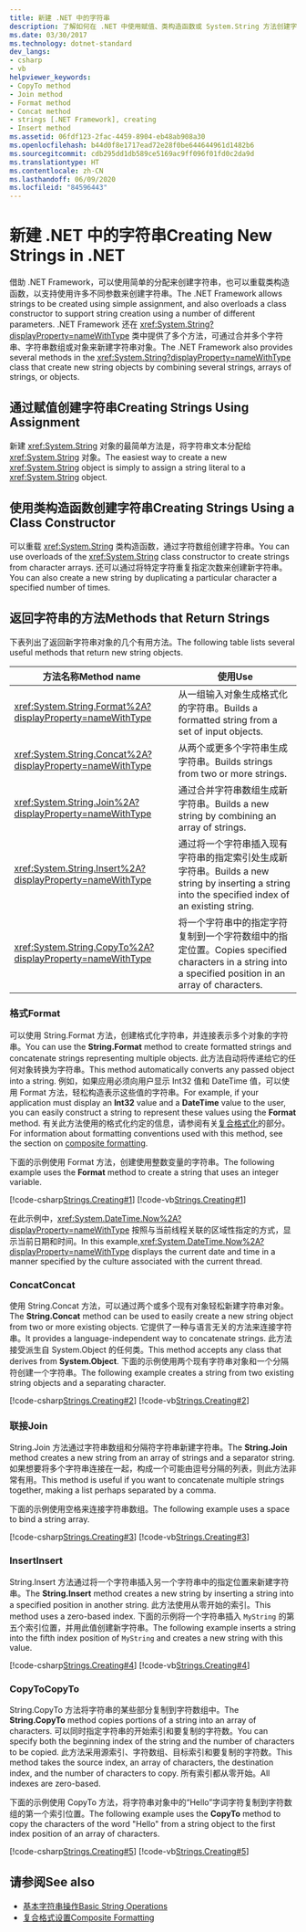 ```yaml
---
title: 新建 .NET 中的字符串
description: 了解如何在 .NET 中使用赋值、类构造函数或 System.String 方法创建字符串，这些方法结合了多个字符串、字符串数组或对象。
ms.date: 03/30/2017
ms.technology: dotnet-standard
dev_langs:
- csharp
- vb
helpviewer_keywords:
- CopyTo method
- Join method
- Format method
- Concat method
- strings [.NET Framework], creating
- Insert method
ms.assetid: 06fdf123-2fac-4459-8904-eb48ab908a30
ms.openlocfilehash: b44d0f8e1717ead72e28f0be644644961d1482b6
ms.sourcegitcommit: cdb295dd1db589ce5169ac9ff096f01fd0c2da9d
ms.translationtype: HT
ms.contentlocale: zh-CN
ms.lasthandoff: 06/09/2020
ms.locfileid: "84596443"
---
```

# <a name="creating-new-strings-in-net"></a><span data-ttu-id="14e46-103">新建 .NET 中的字符串</span><span class="sxs-lookup"><span data-stu-id="14e46-103">Creating New Strings in .NET</span></span>
<span data-ttu-id="14e46-104">借助 .NET Framework，可以使用简单的分配来创建字符串，也可以重载类构造函数，以支持使用许多不同参数来创建字符串。</span><span class="sxs-lookup"><span data-stu-id="14e46-104">The .NET Framework allows strings to be created using simple assignment, and also overloads a class constructor to support string creation using a number of different parameters.</span></span> <span data-ttu-id="14e46-105">.NET Framework 还在 <xref:System.String?displayProperty=nameWithType> 类中提供了多个方法，可通过合并多个字符串、字符串数组或对象来新建字符串对象。</span><span class="sxs-lookup"><span data-stu-id="14e46-105">The .NET Framework also provides several methods in the <xref:System.String?displayProperty=nameWithType> class that create new string objects by combining several strings, arrays of strings, or objects.</span></span>  
  
## <a name="creating-strings-using-assignment"></a><span data-ttu-id="14e46-106">通过赋值创建字符串</span><span class="sxs-lookup"><span data-stu-id="14e46-106">Creating Strings Using Assignment</span></span>  
 <span data-ttu-id="14e46-107">新建 <xref:System.String> 对象的最简单方法是，将字符串文本分配给 <xref:System.String> 对象。</span><span class="sxs-lookup"><span data-stu-id="14e46-107">The easiest way to create a new <xref:System.String> object is simply to assign a string literal to a <xref:System.String> object.</span></span>  
  
## <a name="creating-strings-using-a-class-constructor"></a><span data-ttu-id="14e46-108">使用类构造函数创建字符串</span><span class="sxs-lookup"><span data-stu-id="14e46-108">Creating Strings Using a Class Constructor</span></span>  
 <span data-ttu-id="14e46-109">可以重载 <xref:System.String> 类构造函数，通过字符数组创建字符串。</span><span class="sxs-lookup"><span data-stu-id="14e46-109">You can use overloads of the <xref:System.String> class constructor to create strings from character arrays.</span></span> <span data-ttu-id="14e46-110">还可以通过将特定字符重复指定次数来创建新字符串。</span><span class="sxs-lookup"><span data-stu-id="14e46-110">You can also create a new string by duplicating a particular character a specified number of times.</span></span>  
  
## <a name="methods-that-return-strings"></a><span data-ttu-id="14e46-111">返回字符串的方法</span><span class="sxs-lookup"><span data-stu-id="14e46-111">Methods that Return Strings</span></span>  
 <span data-ttu-id="14e46-112">下表列出了返回新字符串对象的几个有用方法。</span><span class="sxs-lookup"><span data-stu-id="14e46-112">The following table lists several useful methods that return new string objects.</span></span>  
  
|<span data-ttu-id="14e46-113">方法名称</span><span class="sxs-lookup"><span data-stu-id="14e46-113">Method name</span></span>|<span data-ttu-id="14e46-114">使用</span><span class="sxs-lookup"><span data-stu-id="14e46-114">Use</span></span>|  
|-----------------|---------|  
|<xref:System.String.Format%2A?displayProperty=nameWithType>|<span data-ttu-id="14e46-115">从一组输入对象生成格式化的字符串。</span><span class="sxs-lookup"><span data-stu-id="14e46-115">Builds a formatted string from a set of input objects.</span></span>|  
|<xref:System.String.Concat%2A?displayProperty=nameWithType>|<span data-ttu-id="14e46-116">从两个或更多个字符串生成字符串。</span><span class="sxs-lookup"><span data-stu-id="14e46-116">Builds strings from two or more strings.</span></span>|  
|<xref:System.String.Join%2A?displayProperty=nameWithType>|<span data-ttu-id="14e46-117">通过合并字符串数组生成新字符串。</span><span class="sxs-lookup"><span data-stu-id="14e46-117">Builds a new string by combining an array of strings.</span></span>|  
|<xref:System.String.Insert%2A?displayProperty=nameWithType>|<span data-ttu-id="14e46-118">通过将一个字符串插入现有字符串的指定索引处生成新字符串。</span><span class="sxs-lookup"><span data-stu-id="14e46-118">Builds a new string by inserting a string into the specified index of an existing string.</span></span>|  
|<xref:System.String.CopyTo%2A?displayProperty=nameWithType>|<span data-ttu-id="14e46-119">将一个字符串中的指定字符复制到一个字符数组中的指定位置。</span><span class="sxs-lookup"><span data-stu-id="14e46-119">Copies specified characters in a string into a specified position in an array of characters.</span></span>|  
  
### <a name="format"></a><span data-ttu-id="14e46-120">格式</span><span class="sxs-lookup"><span data-stu-id="14e46-120">Format</span></span>  
 <span data-ttu-id="14e46-121">可以使用 String.Format 方法，创建格式化字符串，并连接表示多个对象的字符串。</span><span class="sxs-lookup"><span data-stu-id="14e46-121">You can use the **String.Format** method to create formatted strings and concatenate strings representing multiple objects.</span></span> <span data-ttu-id="14e46-122">此方法自动将传递给它的任何对象转换为字符串。</span><span class="sxs-lookup"><span data-stu-id="14e46-122">This method automatically converts any passed object into a string.</span></span> <span data-ttu-id="14e46-123">例如，如果应用必须向用户显示 Int32 值和 DateTime 值，可以使用 Format 方法，轻松构造表示这些值的字符串。</span><span class="sxs-lookup"><span data-stu-id="14e46-123">For example, if your application must display an **Int32** value and a **DateTime** value to the user, you can easily construct a string to represent these values using the **Format** method.</span></span> <span data-ttu-id="14e46-124">有关此方法使用的格式化约定的信息，请参阅有关[复合格式化](composite-formatting.md)的部分。</span><span class="sxs-lookup"><span data-stu-id="14e46-124">For information about formatting conventions used with this method, see the section on [composite formatting](composite-formatting.md).</span></span>  
  
 <span data-ttu-id="14e46-125">下面的示例使用 Format 方法，创建使用整数变量的字符串。</span><span class="sxs-lookup"><span data-stu-id="14e46-125">The following example uses the **Format** method to create a string that uses an integer variable.</span></span>  
  
 [!code-csharp[Strings.Creating#1](../../../samples/snippets/csharp/VS_Snippets_CLR/Strings.Creating/cs/Example.cs#1)]
 [!code-vb[Strings.Creating#1](../../../samples/snippets/visualbasic/VS_Snippets_CLR/Strings.Creating/vb/Example.vb#1)]  
  
 <span data-ttu-id="14e46-126">在此示例中，<xref:System.DateTime.Now%2A?displayProperty=nameWithType> 按照与当前线程关联的区域性指定的方式，显示当前日期和时间。</span><span class="sxs-lookup"><span data-stu-id="14e46-126">In this example,<xref:System.DateTime.Now%2A?displayProperty=nameWithType> displays the current date and time in a manner specified by the culture associated with the current thread.</span></span>  
  
### <a name="concat"></a><span data-ttu-id="14e46-127">Concat</span><span class="sxs-lookup"><span data-stu-id="14e46-127">Concat</span></span>  
 <span data-ttu-id="14e46-128">使用 String.Concat 方法，可以通过两个或多个现有对象轻松新建字符串对象。</span><span class="sxs-lookup"><span data-stu-id="14e46-128">The **String.Concat** method can be used to easily create a new string object from two or more existing objects.</span></span> <span data-ttu-id="14e46-129">它提供了一种与语言无关的方法来连接字符串。</span><span class="sxs-lookup"><span data-stu-id="14e46-129">It provides a language-independent way to concatenate strings.</span></span> <span data-ttu-id="14e46-130">此方法接受派生自 System.Object 的任何类。</span><span class="sxs-lookup"><span data-stu-id="14e46-130">This method accepts any class that derives from **System.Object**.</span></span> <span data-ttu-id="14e46-131">下面的示例使用两个现有字符串对象和一个分隔符创建一个字符串。</span><span class="sxs-lookup"><span data-stu-id="14e46-131">The following example creates a string from two existing string objects and a separating character.</span></span>  
  
 [!code-csharp[Strings.Creating#2](../../../samples/snippets/csharp/VS_Snippets_CLR/Strings.Creating/cs/Example.cs#2)]
 [!code-vb[Strings.Creating#2](../../../samples/snippets/visualbasic/VS_Snippets_CLR/Strings.Creating/vb/Example.vb#2)]  
  
### <a name="join"></a><span data-ttu-id="14e46-132">联接</span><span class="sxs-lookup"><span data-stu-id="14e46-132">Join</span></span>  
 <span data-ttu-id="14e46-133">String.Join 方法通过字符串数组和分隔符字符串新建字符串。</span><span class="sxs-lookup"><span data-stu-id="14e46-133">The **String.Join** method creates a new string from an array of strings and a separator string.</span></span> <span data-ttu-id="14e46-134">如果想要将多个字符串连接在一起，构成一个可能由逗号分隔的列表，则此方法非常有用。</span><span class="sxs-lookup"><span data-stu-id="14e46-134">This method is useful if you want to concatenate multiple strings together, making a list perhaps separated by a comma.</span></span>  
  
 <span data-ttu-id="14e46-135">下面的示例使用空格来连接字符串数组。</span><span class="sxs-lookup"><span data-stu-id="14e46-135">The following example uses a space to bind a string array.</span></span>  
  
 [!code-csharp[Strings.Creating#3](../../../samples/snippets/csharp/VS_Snippets_CLR/Strings.Creating/cs/Example.cs#3)]
 [!code-vb[Strings.Creating#3](../../../samples/snippets/visualbasic/VS_Snippets_CLR/Strings.Creating/vb/Example.vb#3)]  
  
### <a name="insert"></a><span data-ttu-id="14e46-136">Insert</span><span class="sxs-lookup"><span data-stu-id="14e46-136">Insert</span></span>  
 <span data-ttu-id="14e46-137">String.Insert 方法通过将一个字符串插入另一个字符串中的指定位置来新建字符串。</span><span class="sxs-lookup"><span data-stu-id="14e46-137">The **String.Insert** method creates a new string by inserting a string into a specified position in another string.</span></span> <span data-ttu-id="14e46-138">此方法使用从零开始的索引。</span><span class="sxs-lookup"><span data-stu-id="14e46-138">This method uses a zero-based index.</span></span> <span data-ttu-id="14e46-139">下面的示例将一个字符串插入 `MyString` 的第五个索引位置，并用此值创建新字符串。</span><span class="sxs-lookup"><span data-stu-id="14e46-139">The following example inserts a string into the fifth index position of `MyString` and creates a new string with this value.</span></span>  
  
 [!code-csharp[Strings.Creating#4](../../../samples/snippets/csharp/VS_Snippets_CLR/Strings.Creating/cs/Example.cs#4)]
 [!code-vb[Strings.Creating#4](../../../samples/snippets/visualbasic/VS_Snippets_CLR/Strings.Creating/vb/Example.vb#4)]  
  
### <a name="copyto"></a><span data-ttu-id="14e46-140">CopyTo</span><span class="sxs-lookup"><span data-stu-id="14e46-140">CopyTo</span></span>  
 <span data-ttu-id="14e46-141">String.CopyTo 方法将字符串的某些部分复制到字符数组中。</span><span class="sxs-lookup"><span data-stu-id="14e46-141">The **String.CopyTo** method copies portions of a string into an array of characters.</span></span> <span data-ttu-id="14e46-142">可以同时指定字符串的开始索引和要复制的字符数。</span><span class="sxs-lookup"><span data-stu-id="14e46-142">You can specify both the beginning index of the string and the number of characters to be copied.</span></span> <span data-ttu-id="14e46-143">此方法采用源索引、字符数组、目标索引和要复制的字符数。</span><span class="sxs-lookup"><span data-stu-id="14e46-143">This method takes the source index, an array of characters, the destination index, and the number of characters to copy.</span></span> <span data-ttu-id="14e46-144">所有索引都从零开始。</span><span class="sxs-lookup"><span data-stu-id="14e46-144">All indexes are zero-based.</span></span>  
  
 <span data-ttu-id="14e46-145">下面的示例使用 CopyTo 方法，将字符串对象中的“Hello”字词字符复制到字符数组的第一个索引位置。</span><span class="sxs-lookup"><span data-stu-id="14e46-145">The following example uses the **CopyTo** method to copy the characters of the word "Hello" from a string object to the first index position of an array of characters.</span></span>  
  
 [!code-csharp[Strings.Creating#5](../../../samples/snippets/csharp/VS_Snippets_CLR/Strings.Creating/cs/Example.cs#5)]
 [!code-vb[Strings.Creating#5](../../../samples/snippets/visualbasic/VS_Snippets_CLR/Strings.Creating/vb/Example.vb#5)]  
  
## <a name="see-also"></a><span data-ttu-id="14e46-146">请参阅</span><span class="sxs-lookup"><span data-stu-id="14e46-146">See also</span></span>

- [<span data-ttu-id="14e46-147">基本字符串操作</span><span class="sxs-lookup"><span data-stu-id="14e46-147">Basic String Operations</span></span>](basic-string-operations.md)
- [<span data-ttu-id="14e46-148">复合格式设置</span><span class="sxs-lookup"><span data-stu-id="14e46-148">Composite Formatting</span></span>](composite-formatting.md)
